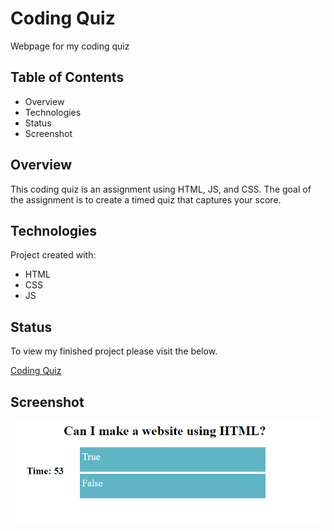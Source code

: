 # Coding Quiz
Webpage for my coding quiz

## Table of Contents
* Overview
* Technologies
* Status
* Screenshot

## Overview
This coding quiz is an assignment using HTML, JS, and CSS. The goal of the assignment is to create a timed quiz that captures your score.

## Technologies
Project created with:
* HTML
* CSS
* JS

## Status
To view my finished project please visit the below.

[Coding Quiz](https://achung92.github.io/coding-quiz/.)

## Screenshot

![screenshot](assets/images/screenshot.png)
